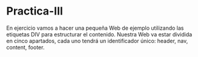 # Practica-III
En ejercicio vamos a hacer una pequeña Web de ejemplo utilizando las etiquetas DIV para estructurar el contenido. Nuestra Web va estar dividida en cinco apartados, cada uno tendrá un identificador único: header, nav, content, footer.
